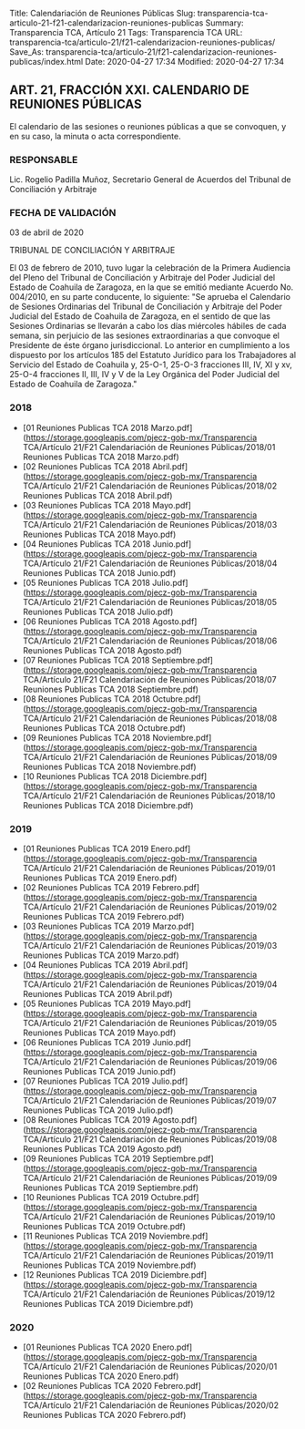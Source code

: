 Title: Calendariación de Reuniones Públicas
Slug: transparencia-tca-articulo-21-f21-calendarizacion-reuniones-publicas
Summary: Transparencia TCA, Artículo 21
Tags: Transparencia TCA
URL: transparencia-tca/articulo-21/f21-calendarizacion-reuniones-publicas/
Save_As: transparencia-tca/articulo-21/f21-calendarizacion-reuniones-publicas/index.html
Date: 2020-04-27 17:34
Modified: 2020-04-27 17:34


## ART. 21, FRACCIÓN XXI. CALENDARIO DE REUNIONES PÚBLICAS

El calendario de las sesiones o reuniones públicas a que se convoquen, y en su caso, la minuta o acta correspondiente.


### RESPONSABLE

Lic. Rogelio Padilla Muñoz, Secretario General de Acuerdos del Tribunal de Conciliación y Arbitraje


### FECHA DE VALIDACIÓN

03 de abril de 2020


TRIBUNAL DE CONCILIACIÓN Y ARBITRAJE

El 03 de febrero de 2010, tuvo lugar la celebración de la Primera Audiencia del Pleno del Tribunal de Conciliación y Arbitraje del Poder Judicial del Estado de Coahuila de Zaragoza, en la que se emitió mediante Acuerdo No. 004/2010, en su parte conducente, lo siguiente: "Se aprueba el Calendario de Sesiones Ordinarias del Tribunal de Conciliación y  Arbitraje del Poder Judicial del Estado de Coahuila de Zaragoza, en el sentido de que las Sesiones Ordinarias se llevarán a cabo los días miércoles hábiles de cada semana, sin perjuicio de las sesiones extraordinarias a que convoque el Presidente de éste órgano jurisdiccional. Lo anterior en cumplimiento a los dispuesto por los artículos 185 del Estatuto Jurídico para los Trabajadores al Servicio del Estado de Coahuila y, 25-O-1, 25-O-3 fracciones III, IV, XI y xv, 25-O-4 fracciones II, III, IV y V de la Ley Orgánica del Poder Judicial del Estado de Coahuila de Zaragoza."



### 2018


* [01 Reuniones Publicas TCA 2018 Marzo.pdf](https://storage.googleapis.com/pjecz-gob-mx/Transparencia TCA/Artículo 21/F21 Calendariación de Reuniones Públicas/2018/01 Reuniones Publicas TCA 2018 Marzo.pdf)
* [02 Reuniones Publicas TCA 2018 Abril.pdf](https://storage.googleapis.com/pjecz-gob-mx/Transparencia TCA/Artículo 21/F21 Calendariación de Reuniones Públicas/2018/02 Reuniones Publicas TCA 2018 Abril.pdf)
* [03 Reuniones Publicas TCA 2018 Mayo.pdf](https://storage.googleapis.com/pjecz-gob-mx/Transparencia TCA/Artículo 21/F21 Calendariación de Reuniones Públicas/2018/03 Reuniones Publicas TCA 2018 Mayo.pdf)
* [04 Reuniones Publicas TCA 2018 Junio.pdf](https://storage.googleapis.com/pjecz-gob-mx/Transparencia TCA/Artículo 21/F21 Calendariación de Reuniones Públicas/2018/04 Reuniones Publicas TCA 2018 Junio.pdf)
* [05 Reuniones Publicas TCA 2018 Julio.pdf](https://storage.googleapis.com/pjecz-gob-mx/Transparencia TCA/Artículo 21/F21 Calendariación de Reuniones Públicas/2018/05 Reuniones Publicas TCA 2018 Julio.pdf)
* [06 Reuniones Publicas TCA 2018 Agosto.pdf](https://storage.googleapis.com/pjecz-gob-mx/Transparencia TCA/Artículo 21/F21 Calendariación de Reuniones Públicas/2018/06 Reuniones Publicas TCA 2018 Agosto.pdf)
* [07 Reuniones Publicas TCA 2018 Septiembre.pdf](https://storage.googleapis.com/pjecz-gob-mx/Transparencia TCA/Artículo 21/F21 Calendariación de Reuniones Públicas/2018/07 Reuniones Publicas TCA 2018 Septiembre.pdf)
* [08 Reuniones Publicas TCA 2018 Octubre.pdf](https://storage.googleapis.com/pjecz-gob-mx/Transparencia TCA/Artículo 21/F21 Calendariación de Reuniones Públicas/2018/08 Reuniones Publicas TCA 2018 Octubre.pdf)
* [09 Reuniones Publicas TCA 2018 Noviembre.pdf](https://storage.googleapis.com/pjecz-gob-mx/Transparencia TCA/Artículo 21/F21 Calendariación de Reuniones Públicas/2018/09 Reuniones Publicas TCA 2018 Noviembre.pdf)
* [10 Reuniones Publicas TCA 2018 Diciembre.pdf](https://storage.googleapis.com/pjecz-gob-mx/Transparencia TCA/Artículo 21/F21 Calendariación de Reuniones Públicas/2018/10 Reuniones Publicas TCA 2018 Diciembre.pdf)


### 2019


* [01 Reuniones Publicas TCA 2019 Enero.pdf](https://storage.googleapis.com/pjecz-gob-mx/Transparencia TCA/Artículo 21/F21 Calendariación de Reuniones Públicas/2019/01 Reuniones Publicas TCA 2019 Enero.pdf)
* [02 Reuniones Publicas TCA 2019 Febrero.pdf](https://storage.googleapis.com/pjecz-gob-mx/Transparencia TCA/Artículo 21/F21 Calendariación de Reuniones Públicas/2019/02 Reuniones Publicas TCA 2019 Febrero.pdf)
* [03 Reuniones Publicas TCA 2019 Marzo.pdf](https://storage.googleapis.com/pjecz-gob-mx/Transparencia TCA/Artículo 21/F21 Calendariación de Reuniones Públicas/2019/03 Reuniones Publicas TCA 2019 Marzo.pdf)
* [04 Reuniones Publicas TCA 2019 Abril.pdf](https://storage.googleapis.com/pjecz-gob-mx/Transparencia TCA/Artículo 21/F21 Calendariación de Reuniones Públicas/2019/04 Reuniones Publicas TCA 2019 Abril.pdf)
* [05 Reuniones Publicas TCA 2019 Mayo.pdf](https://storage.googleapis.com/pjecz-gob-mx/Transparencia TCA/Artículo 21/F21 Calendariación de Reuniones Públicas/2019/05 Reuniones Publicas TCA 2019 Mayo.pdf)
* [06 Reuniones Publicas TCA 2019 Junio.pdf](https://storage.googleapis.com/pjecz-gob-mx/Transparencia TCA/Artículo 21/F21 Calendariación de Reuniones Públicas/2019/06 Reuniones Publicas TCA 2019 Junio.pdf)
* [07 Reuniones Publicas TCA 2019 Julio.pdf](https://storage.googleapis.com/pjecz-gob-mx/Transparencia TCA/Artículo 21/F21 Calendariación de Reuniones Públicas/2019/07 Reuniones Publicas TCA 2019 Julio.pdf)
* [08 Reuniones Publicas TCA 2019 Agosto.pdf](https://storage.googleapis.com/pjecz-gob-mx/Transparencia TCA/Artículo 21/F21 Calendariación de Reuniones Públicas/2019/08 Reuniones Publicas TCA 2019 Agosto.pdf)
* [09 Reuniones Publicas TCA 2019 Septiembre.pdf](https://storage.googleapis.com/pjecz-gob-mx/Transparencia TCA/Artículo 21/F21 Calendariación de Reuniones Públicas/2019/09 Reuniones Publicas TCA 2019 Septiembre.pdf)
* [10 Reuniones Publicas TCA 2019 Octubre.pdf](https://storage.googleapis.com/pjecz-gob-mx/Transparencia TCA/Artículo 21/F21 Calendariación de Reuniones Públicas/2019/10 Reuniones Publicas TCA 2019 Octubre.pdf)
* [11 Reuniones Publicas TCA 2019 Noviembre.pdf](https://storage.googleapis.com/pjecz-gob-mx/Transparencia TCA/Artículo 21/F21 Calendariación de Reuniones Públicas/2019/11 Reuniones Publicas TCA 2019 Noviembre.pdf)
* [12 Reuniones Publicas TCA 2019 Diciembre.pdf](https://storage.googleapis.com/pjecz-gob-mx/Transparencia TCA/Artículo 21/F21 Calendariación de Reuniones Públicas/2019/12 Reuniones Publicas TCA 2019 Diciembre.pdf)


### 2020


* [01 Reuniones Publicas TCA 2020 Enero.pdf](https://storage.googleapis.com/pjecz-gob-mx/Transparencia TCA/Artículo 21/F21 Calendariación de Reuniones Públicas/2020/01 Reuniones Publicas TCA 2020 Enero.pdf)
* [02 Reuniones Publicas TCA 2020 Febrero.pdf](https://storage.googleapis.com/pjecz-gob-mx/Transparencia TCA/Artículo 21/F21 Calendariación de Reuniones Públicas/2020/02 Reuniones Publicas TCA 2020 Febrero.pdf)


